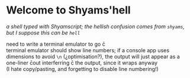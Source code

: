 # Welcome to Shyams'hell
*a shell typed with Shyamscript; the hellish confusion comes from `shyams`, but I suppose this can be `hell`*

need to write a terminal emulator to go c̄
<br>terminal emulator should show line numbers; if a console app uses dimensions to avoid `\n` (¿optimisation?), the output will just appear as a one-liner c̄out interferring c̄ the output, since it wraps anyway
<br>(I hate copy/pasting, and forgetting to disable line numbering!)
